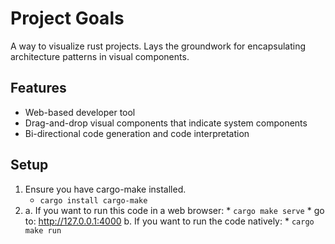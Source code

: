 # Project Goals
A way to visualize rust projects. Lays the groundwork for encapsulating architecture patterns in visual components.

## Features
* Web-based developer tool 
* Drag-and-drop visual components that indicate system components
* Bi-directional code generation and code interpretation 

## Setup
1. Ensure you have cargo-make installed. 
    * `cargo install cargo-make`
2.
    a. If you want to run this code in a web browser:
        * `cargo make serve`
        * go to: http://127.0.0.1:4000
    b. If you want to run the code natively:
        * `cargo make run`